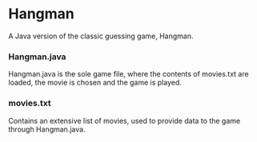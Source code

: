 # Hangman

A Java version of the classic guessing game, Hangman.

### Hangman.java

Hangman.java is the sole game file, where the contents of movies.txt are loaded, the movie is chosen and the game is played.

### movies.txt

Contains an extensive list of movies, used to provide data to the game through Hangman.java.